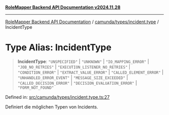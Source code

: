 [**RoleMapper Backend API Documentation v2024.11.28**](../../../../README.md)

***

[RoleMapper Backend API Documentation](../../../../modules.md) / [camunda/types/incident.type](../README.md) / IncidentType

# Type Alias: IncidentType

> **IncidentType**: `"UNSPECIFIED"` \| `"UNKNOWN"` \| `"IO_MAPPING_ERROR"` \| `"JOB_NO_RETRIES"` \| `"EXECUTION_LISTENER_NO_RETRIES"` \| `"CONDITION_ERROR"` \| `"EXTRACT_VALUE_ERROR"` \| `"CALLED_ELEMENT_ERROR"` \| `"UNHANDLED_ERROR_EVENT"` \| `"MESSAGE_SIZE_EXCEEDED"` \| `"CALLED_DECISION_ERROR"` \| `"DECISION_EVALUATION_ERROR"` \| `"FORM_NOT_FOUND"`

Defined in: [src/camunda/types/incident.type.ts:27](https://github.com/FlowCraft-AG/RoleMapper/blob/55ba436164ff7e5a7c4d8ad55ac7ddffe5029190/backend/src/camunda/types/incident.type.ts#L27)

Definiert die möglichen Typen von Incidents.
